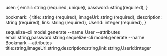 user:
{
    email: string (required, unique),
    password: string(required),
}

bookmark:
{
    title: string (required),
    imageUrl: string (required),
    description: string (required),
    link: string (required),
    UserId: integer (required),
}

sequelize-cli model:generate --name User --attributes email:string,password:string
sequelize-cli model:generate --name Bookmark --attributes title:string,imageUrl:string,description:string,link:string,UserId:integer